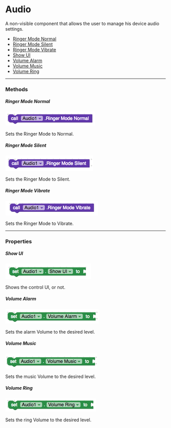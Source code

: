 # Audio

A non-visible component that allows the user to manage his device audio settings.

- [Ringer Mode Normal](#ringer-mode-normal)
- [Ringer Mode Silent](#ringer-mode-silent)
- [Ringer Mode Vibrate](#ringer-mode-vibrate)
- [Show UI](#show-ui)
- [Volume Alarm](#volume-alarm)
- [Volume Music](#volume-music)
- [Volume Ring](#volume-ring)

---

### Methods

##### Ringer Mode Normal

![](/assets/device/audio/ringer-mode-normal.png)

Sets the Ringer Mode to Normal.


##### Ringer Mode Silent

![](/assets/device/audio/ringer-mode-silent.png)

Sets the Ringer Mode to Silent.


##### Ringer Mode Vibrate

![](/assets/device/audio/ringer-mode-vibrate.png)

Sets the Ringer Mode to Vibrate.


---

### Properties

##### Show UI

![](/assets/device/audio/show-ui.png)

Shows the control UI, or not.


##### Volume Alarm

![](/assets/device/audio/volume-alarm.png)

Sets the alarm Volume to the desired level.


##### Volume Music

![](/assets/device/audio/volume-music.png)

Sets the music Volume to the desired level.


##### Volume Ring

![](/assets/device/audio/volume-ring.png)

Sets the ring Volume to the desired level.
